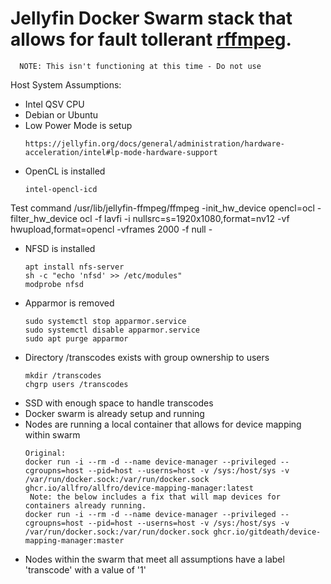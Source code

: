 # Jellyfin Docker Swarm stack that allows for fault tollerant [rffmpeg](https://github.com/joshuaboniface/rffmpeg).
      NOTE: This isn't functioning at this time - Do not use
Host System Assumptions:
- Intel QSV CPU
- Debian or Ubuntu
- Low Power Mode is setup
    ```
    https://jellyfin.org/docs/general/administration/hardware-acceleration/intel#lp-mode-hardware-support
- OpenCL is installed
  ```
  intel-opencl-icd
Test command  /usr/lib/jellyfin-ffmpeg/ffmpeg -init_hw_device opencl=ocl -filter_hw_device ocl -f lavfi -i nullsrc=s=1920x1080,format=nv12 -vf hwupload,format=opencl -vframes 2000 -f null -

- NFSD is installed
    ```
    apt install nfs-server
    sh -c "echo 'nfsd' >> /etc/modules"
    modprobe nfsd
- Apparmor is removed
    ```
    sudo systemctl stop apparmor.service
    sudo systemctl disable apparmor.service
    sudo apt purge apparmor
- Directory /transcodes exists with group ownership to users
    ```
  mkdir /transcodes
  chgrp users /transcodes  
- SSD with enough space to handle transcodes
- Docker swarm is already setup and running
- Nodes are running a local container that allows for device mapping within swarm
  ```
  Original:
  docker run -i --rm -d --name device-manager --privileged --cgroupns=host --pid=host --userns=host -v /sys:/host/sys -v /var/run/docker.sock:/var/run/docker.sock ghcr.io/allfro/allfro/device-mapping-manager:latest
   Note: the below includes a fix that will map devices for containers already running.
  docker run -i --rm -d --name device-manager --privileged --cgroupns=host --pid=host --userns=host -v /sys:/host/sys -v /var/run/docker.sock:/var/run/docker.sock ghcr.io/gitdeath/device-mapping-manager:master
  ```
- Nodes within the swarm that meet all assumptions have a label 'transcode' with a value of '1'
